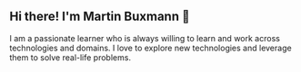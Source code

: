 ## Hi there! I'm Martin Buxmann 👋
I am a passionate learner who is always willing to learn and work across technologies and domains. I love to explore new technologies and leverage them to solve real-life problems. 

